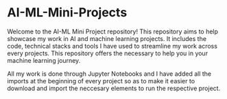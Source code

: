 # AI-ML-Mini-Projects

Welcome to the AI-ML Mini Project repository! This repository aims to help showcase my work in AI and machine learning projects. It includes the code, technical stacks and tools I have used to streamline my work across every projects. This repository offers the necessary to help you in your machine learning journey.

All my work is done through Jupyter Notebooks and I have added all the imports at the beginning of every project so as to make it easier to download and import the neccesary elements to run the respective project.
